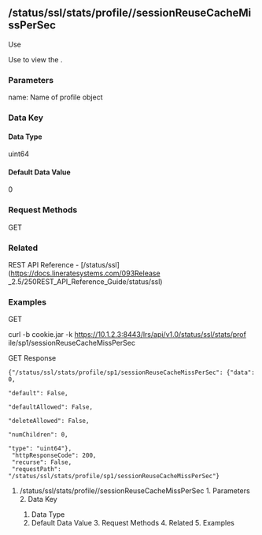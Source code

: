 ## /status/ssl/stats/profile/<name>/sessionReuseCacheMissPerSec

Use

Use to view the .

### Parameters

name: Name of profile object

### Data Key

#### Data Type

uint64

#### Default Data Value

0

### Request Methods

GET

### Related

REST API Reference - [/status/ssl](https://docs.lineratesystems.com/093Release
_2.5/250REST_API_Reference_Guide/status/ssl)

### Examples

GET

curl -b cookie.jar -k https://10.1.2.3:8443/lrs/api/v1.0/status/ssl/stats/prof
ile/sp1/sessionReuseCacheMissPerSec

GET Response

    
    {"/status/ssl/stats/profile/sp1/sessionReuseCacheMissPerSec": {"data": 0,
                                                                      "default": False,
                                                                      "defaultAllowed": False,
                                                                      "deleteAllowed": False,
                                                                      "numChildren": 0,
                                                                      "type": "uint64"},
     "httpResponseCode": 200,
     "recurse": False,
     "requestPath": "/status/ssl/stats/profile/sp1/sessionReuseCacheMissPerSec"}
    

  1. /status/ssl/stats/profile/<name>/sessionReuseCacheMissPerSec
    1. Parameters
    2. Data Key
      1. Data Type
      2. Default Data Value
    3. Request Methods
    4. Related
    5. Examples

